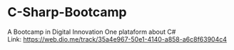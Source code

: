 # C-Sharp-Bootcamp
A Bootcamp in Digital Innovation One plataform about C# <br>
Link: https://web.dio.me/track/35a4e967-50e1-4140-a858-a6c8f63904c4
